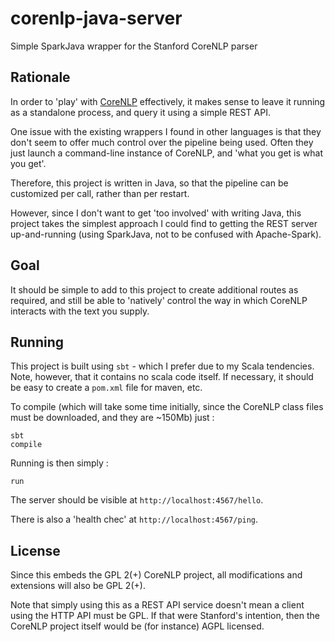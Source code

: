 # corenlp-java-server
Simple SparkJava wrapper for the Stanford CoreNLP parser

## Rationale

In order to 'play' with [CoreNLP](http://nlp.stanford.edu/software/corenlp.shtml) 
effectively, it makes sense to leave it running as a standalone process, 
and query it using a simple REST API.

One issue with the existing wrappers I found in other languages is that they 
don't seem to offer much control over the pipeline being used.  Often they
just launch a command-line instance of CoreNLP, and 'what you get is what you get'.

Therefore, this project is written in Java, so that the pipeline can
be customized per call, rather than per restart.

However, since I don't want to get 'too involved' with writing Java, this project
takes the simplest approach I could find to getting the REST server up-and-running
(using SparkJava, not to be confused with Apache-Spark).

## Goal

It should be simple to add to this project to create additional routes
as required, and still be able to 'natively' control the way in which CoreNLP
interacts with the text you supply.


## Running

This project is built using ```sbt``` - which I prefer due to my 
Scala tendencies.  Note, however, that it contains no scala code 
itself.  If necessary, it should be easy to create a ```pom.xml``` file 
for maven, etc.

To compile (which will take some time initially, since the CoreNLP 
class files must be downloaded, and they are ~150Mb) just :
```
sbt
compile
```

Running is then simply : 
```
run
```

The server should be visible at ```http://localhost:4567/hello```.

There is also a 'health chec' at ```http://localhost:4567/ping```.


## License

Since this embeds the GPL 2(+) CoreNLP project, all modifications and 
extensions will also be GPL 2(+).

Note that simply using this as a REST API service doesn't mean a client 
using the HTTP API must be GPL.  If that were Stanford's intention, 
then the CoreNLP project itself would be (for instance) AGPL licensed.

